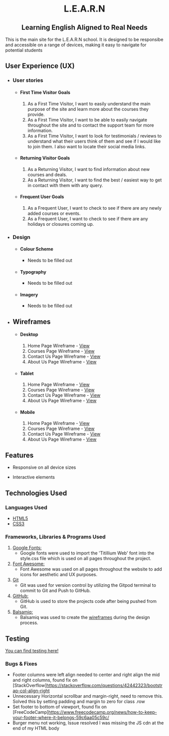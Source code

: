 <h1 align="center">L.E.A.R.N</h1> 
<h2 align="center">Learning English Aligned to Real Needs</h2>
This is the main site for the L.E.A.R.N school. It is designed to be responsibe and accessible on a range of devices, making it easy to navigate for potential students


## User Experience (UX)

-   ### User stories

    -   #### First Time Visitor Goals

        1. As a First Time Visitor, I want to easily understand the main purpose of the site and learn more about the courses they provide.
        2. As a First Time Visitor, I want to be able to easily navigate throughout the site and to contact the support team for more information.
        3. As a First Time Visitor, I want to look for testimonials / reviews to understand what their users think of them and see if I would like to join them. I also want to locate their social media links.

    -   #### Returning Visitor Goals

        1. As a Returning Visitor, I want to find information about new courses and deals.
        2. As a Returning Visitor, I want to find the best / easiest way to get in contact with them with any query.

    -   #### Frequent User Goals
        1. As a Frequent User, I want to check to see if there are any newly added courses or events.
        2. As a Frequent User, I want to check to see if there are any holidays or closures coming up.

-   ### Design
    -   #### Colour Scheme
        -   Needs to be filled out
    -   #### Typography
        -   Needs to be filled out
    -   #### Imagery
        -   Needs to be filled out

*   ## Wireframes

    -   #### Desktop
        1.  Home Page Wireframe - [View](https://github.com/KevAndrews/Milestone_Project_1/blob/main/wireframes/desktop/Home%20Page%20Desktop%20Version.png)
        2.  Courses Page Wireframe - [View](https://github.com/KevAndrews/Milestone_Project_1/blob/main/wireframes/desktop/Courses%20Page%20Desktop%20Version.png)
        3.  Contact Us Page Wireframe - [View](https://github.com/KevAndrews/Milestone_Project_1/blob/main/wireframes/desktop/Contact_Sign%20Up%20Page%20Desktop%20Version.png)
        4.  About Us Page Wireframe - [View](https://github.com/KevAndrews/Milestone_Project_1/blob/main/wireframes/desktop/About%20Us%20Page%20Desktop%20Version.png)

    -   #### Tablet
        1.  Home Page Wireframe - [View](https://github.com/KevAndrews/Milestone_Project_1/blob/main/wireframes/tablet/Home%20Page%20Tablet%20Version.png)
        2.  Courses Page Wireframe - [View](https://github.com/KevAndrews/Milestone_Project_1/blob/main/wireframes/tablet/Courses%20Page%20Tablet%20Version.png)
        3.  Contact Us Page Wireframe - [View](https://github.com/KevAndrews/Milestone_Project_1/blob/main/wireframes/tablet/Contact_Sign%20Up%20Page%20Tablet%20Version.png)
        4.  About Us Page Wireframe - [View](https://github.com/KevAndrews/Milestone_Project_1/blob/main/wireframes/tablet/About%20Us%20Page%20Tablet%20Version.png)

    -   #### Mobile
        1.  Home Page Wireframe - [View](https://github.com/KevAndrews/Milestone_Project_1/blob/main/wireframes/mobile/Home%20Page%20Mobile%20Version.png)
        2.  Courses Page Wireframe - [View](https://github.com/KevAndrews/Milestone_Project_1/blob/main/wireframes/mobile/Courses%20Page%20Mobile%20Version.png)
        3.  Contact Us Page Wireframe - [View](https://github.com/KevAndrews/Milestone_Project_1/blob/main/wireframes/mobile/Contact_Sign%20Up%20Page%20Mobile%20Version.png)
        4.  About Us Page Wireframe - [View](https://github.com/KevAndrews/Milestone_Project_1/blob/main/wireframes/mobile/About%20Us%20Page%20Mobile%20Version.png)

## Features

-   Responsive on all device sizes

-   Interactive elements

## Technologies Used

### Languages Used

-   [HTML5](https://en.wikipedia.org/wiki/HTML5)
-   [CSS3](https://en.wikipedia.org/wiki/Cascading_Style_Sheets)

### Frameworks, Libraries & Programs Used

1. [Google Fonts:](https://fonts.google.com/)
    - Google fonts were used to import the 'Titillium Web' font into the style.css file which is used on all pages throughout the project.
2. [Font Awesome:](https://fontawesome.com/)
    - Font Awesome was used on all pages throughout the website to add icons for aesthetic and UX purposes.
3. [Git](https://git-scm.com/)
    - Git was used for version control by utilizing the Gitpod terminal to commit to Git and Push to GitHub.
4. [GitHub:](https://github.com/)
    - GitHub is used to store the projects code after being pushed from Git.
5. [Balsamiq:](https://balsamiq.com/)
    - Balsamiq was used to create the [wireframes](https://github.com/KevAndrews/Milestone_Project_1/tree/main/wireframes) during the design process.

## Testing
[You can find testing here!](https://github.com/KevAndrews/Milestone_Project_1/blob/main/TESTING.md)

### Bugs & Fixes

-   Footer columns were left align needed to center and right align the mid and right columns, found fix on [StackOverflow]https://stackoverflow.com/questions/42442323/bootstrap-col-align-right
-   Unnecessary Horizontal scrollbar and margin-right, need to remove this. Solved this by setting padding and margin to zero for class .row
-   Set footer to bottom of viewport, found fix on [FreeCodeCamp]https://www.freecodecamp.org/news/how-to-keep-your-footer-where-it-belongs-59c6aa05c59c/
-   Burger menu not working, Issue resolved I was missing the JS cdn at the end of my HTML body